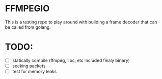 # FFMPEGIO
This is a testing repo to play around with building a frame decoder that can be called from golang.


# TODO:
- [ ] statically compile (ffmpeg, libc, etc included finaly binary)
- [ ] seeking packets
- [ ] test for memory leaks
